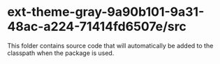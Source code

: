 # ext-theme-gray-9a90b101-9a31-48ac-a224-71414fd6507e/src

This folder contains source code that will automatically be added to the classpath when
the package is used.

